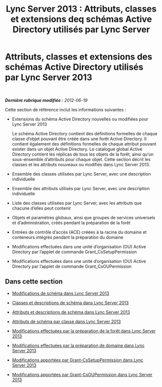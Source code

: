 ﻿---
title: 'Lync Server 2013 : Attributs, classes et extensions deq schémas Active Directory utilisés par Lync Server'
TOCTitle: Attributs, classes et extensions des schémas Active Directory utilisés par Lync Server 2013
ms:assetid: 579bfa5a-9443-46dd-9a8e-07d00ba2824d
ms:mtpsurl: https://technet.microsoft.com/fr-fr/library/Gg398379(v=OCS.15)
ms:contentKeyID: 49297241
ms.date: 05/20/2016
mtps_version: v=OCS.15
ms.translationtype: HT
---

# Attributs, classes et extensions des schémas Active Directory utilisés par Lync Server 2013

 

_**Dernière rubrique modifiée :** 2012-06-19_

Cette section de référence inclut les informations suivantes :

  - Extensions du schéma Active Directory nouvelles ou modifiées pour Lync Server 2013
    
    Le schéma Active Directory contient des définitions formelles de chaque classe d’objet pouvant être créée dans une forêt Active Directory. Il contient également des définitions formelles de chaque attribut pouvant exister dans un objet Active Directory. Le catalogue global Active Directory contient les réplicas de tous les objets de la forêt, ainsi qu’un sous-ensemble d’attributs pour chaque objet. Cette section décrit les classes et les attributs nouveaux ou modifiés dans Lync Server 2013.

  - Ensemble des classes utilisées par Lync Server, avec une description individuelle

  - Ensemble des attributs utilisés par Lync Server, avec une description individuelle

  - Liste des classes utilisées par Lync Server, avec les attributs que chacune d’elles peut contenir

  - Objets et paramètres globaux, ainsi que groupes de services universels et d’administration, créés pendant la préparation de la forêt

  - Entrées de contrôle d’accès (ACE) créées à la racine du domaine et conteneurs intégrés pendant la préparation du domaine

  - Modifications effectuées dans une unité d’organisation (OU) Active Directory par l’applet de commande Grant\_CsSetupPermission

  - Modifications effectuées dans une unité d’organisation (OU) Active Directory par l’applet de commande Grant\_CsOUPermission

## Dans cette section

  - [Modifications de schéma dans Lync Server 2013](lync-server-2013-schema-changes-in-lync-server-2013.md)

  - [Classes et descriptions de schéma dans Lync Server 2013](lync-server-2013-schema-classes-and-descriptions.md)

  - [Attributs et descriptions de schéma dans Lync Server 2013](lync-server-2013-schema-attributes-and-descriptions.md)

  - [Attributs de schéma par classe dans Lync Server 2013](lync-server-2013-schema-attributes-by-class.md)

  - [Modifications effectuées par la préparation de la forêt dans Lync Server 2013](lync-server-2013-changes-made-by-forest-preparation.md)

  - [Modifications effectuées par la préparation de domaine dans Lync Server 2013](lync-server-2013-changes-made-by-domain-preparation.md)

  - [Modifications apportées par Grant-CsSetupPermission dans Lync Server 2013](lync-server-2013-changes-made-by-https://docs.microsoft.com/en-us/powershell/module/skype/Grant-CsSetupPermission)

  - [Modifications apportées par Grant-CsOUPermission dans Lync Server 2013](lync-server-2013-changes-made-by-https://docs.microsoft.com/en-us/powershell/module/skype/Grant-CsOUPermission)

